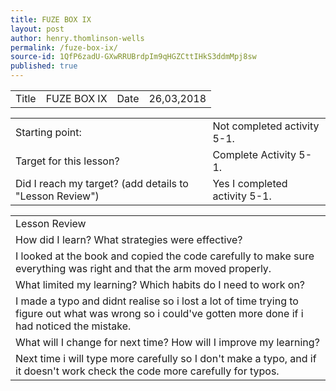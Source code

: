 ```yaml
---
title: FUZE BOX IX
layout: post
author: henry.thomlinson-wells
permalink: /fuze-box-ix/
source-id: 1QfP6zadU-GXwRRUBrdpIm9qHGZCttIHkS3ddmMpj8sw
published: true
---
```

<table>
  <tr>
    <td>Title</td>
    <td>FUZE BOX IX</td>
    <td>Date</td>
    <td>26,03,2018</td>
  </tr>
</table>


<table>
  <tr>
    <td>Starting point:</td>
    <td>Not completed activity 5-1.</td>
  </tr>
  <tr>
    <td>Target for this lesson?</td>
    <td>Complete Activity 5-1.</td>
  </tr>
  <tr>
    <td>Did I reach my target? 
(add details to "Lesson Review")</td>
    <td>Yes I completed activity 5-1.</td>
  </tr>
</table>


<table>
  <tr>
    <td>Lesson Review</td>
  </tr>
  <tr>
    <td>How did I learn? What strategies were effective? </td>
  </tr>
  <tr>
    <td>I looked at the book and copied the code carefully to make sure everything was right and that the arm moved properly.
 </td>
  </tr>
  <tr>
    <td>What limited my learning? Which habits do I need to work on? </td>
  </tr>
  <tr>
    <td>I made a typo and didnt realise so i lost a lot of time trying to figure out what was wrong so i could've gotten more done if i had noticed the mistake.</td>
  </tr>
  <tr>
    <td>What will I change for next time? How will I improve my learning?</td>
  </tr>
  <tr>
    <td>Next time i will type more carefully so I don't make a typo, and if it doesn't work check the code more carefully for typos.</td>
  </tr>
</table>



